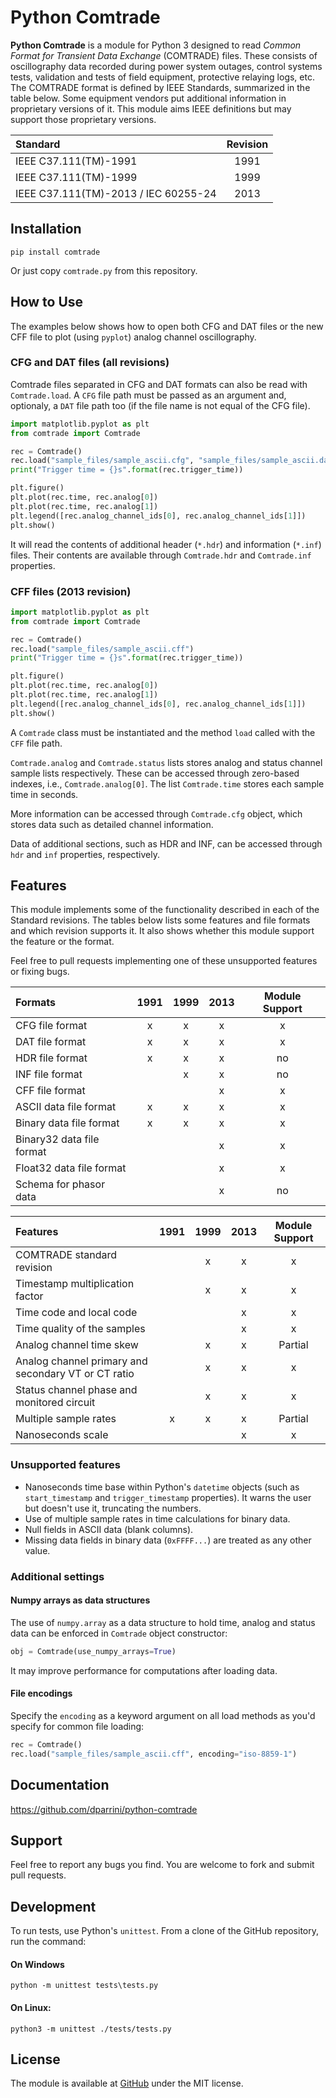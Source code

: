 # Python Comtrade

__Python Comtrade__ is a module for Python 3 designed to read _Common Format for Transient Data Exchange_ (COMTRADE) files. These consists of oscillography data recorded during power system outages, control systems tests, validation and tests of field equipment, protective relaying logs, etc. The COMTRADE format is defined by IEEE Standards, summarized in the table below. Some equipment vendors put additional information in proprietary versions of it. This module aims IEEE definitions but may support those proprietary versions.


| Standard                               | Revision |
|:---------------------------------------|:--------:|
| IEEE C37.111(TM)-1991                  |  1991    |
| IEEE C37.111(TM)-1999                  |  1999    |
| IEEE C37.111(TM)-2013 / IEC 60255-24   |  2013    |


## Installation

```
pip install comtrade
```

Or just copy `comtrade.py` from this repository.


## How to Use

The examples below shows how to open both CFG and DAT files or the new CFF file to plot (using `pyplot`) analog channel oscillography.



### CFG and DAT files (all revisions)

Comtrade files separated in CFG and DAT formats can also be read with `Comtrade.load`. A `CFG` file path must be passed as an argument and, optionaly, a `DAT` file path too (if the file name is not equal of the CFG file).

```py
import matplotlib.pyplot as plt
from comtrade import Comtrade

rec = Comtrade()
rec.load("sample_files/sample_ascii.cfg", "sample_files/sample_ascii.dat")
print("Trigger time = {}s".format(rec.trigger_time))

plt.figure()
plt.plot(rec.time, rec.analog[0])
plt.plot(rec.time, rec.analog[1])
plt.legend([rec.analog_channel_ids[0], rec.analog_channel_ids[1]])
plt.show()
```

It will read the contents of additional header (`*.hdr`) and information (`*.inf`) files. 
Their contents are available through `Comtrade.hdr` and `Comtrade.inf` properties.


### CFF files (2013 revision)

```py
import matplotlib.pyplot as plt
from comtrade import Comtrade

rec = Comtrade()
rec.load("sample_files/sample_ascii.cff")
print("Trigger time = {}s".format(rec.trigger_time))

plt.figure()
plt.plot(rec.time, rec.analog[0])
plt.plot(rec.time, rec.analog[1])
plt.legend([rec.analog_channel_ids[0], rec.analog_channel_ids[1]])
plt.show()
```

A `Comtrade` class must be instantiated and the method `load` called with the `CFF` file path.

`Comtrade.analog` and `Comtrade.status` lists stores analog and status channel sample lists respectively. These can be accessed through zero-based indexes, i.e., `Comtrade.analog[0]`. The list `Comtrade.time` stores each sample time in seconds.

More information can be accessed through `Comtrade.cfg` object, which stores data such as detailed channel information.

Data of additional sections, such as HDR and INF, can be accessed through `hdr` and `inf` properties, respectively.


## Features

This module implements some of the functionality described in each of the Standard revisions. The tables below lists some features and file formats and which revision supports it. It also shows whether this module support the feature or the format.

Feel free to pull requests implementing one of these unsupported features or fixing bugs.

| Formats                                               | 1991 |  1999 | 2013 | Module Support  |
|:------------------------------------------------------|:----:|:-----:|:----:|:---------------:|
| CFG file format                                       | x    | x     | x    | x               |
| DAT file format                                       | x    | x     | x    | x               |
| HDR file format                                       | x    | x     | x    | no              |
| INF file format                                       |      | x     | x    | no              |
| CFF file format                                       |      |       | x    | x               |
| ASCII data file format                                | x    | x     | x    | x               |
| Binary data file format                               | x    | x     | x    | x               |
| Binary32 data file format                             |      |       | x    | x               |
| Float32 data file format                              |      |       | x    | x               |
| Schema for phasor data                                |      |       | x    | no              |


| Features                                              | 1991 |  1999 | 2013 | Module Support  |
|:------------------------------------------------------|:----:|:-----:|:----:|:---------------:|
| COMTRADE standard revision                            |      | x     | x    | x               |
| Timestamp multiplication factor                       |      | x     | x    | x               |
| Time code and local code                              |      |       | x    | x               |
| Time quality of the samples                           |      |       | x    | x               |
| Analog channel time skew                              |      | x     | x    | Partial         |
| Analog channel primary and secondary VT or CT ratio   |      | x     | x    | x               |
| Status channel phase and monitored circuit            |      | x     | x    | x               |
| Multiple sample rates                                 | x    | x     | x    | Partial         |
| Nanoseconds scale                                     |      |       | x    | x               |


### Unsupported features

* Nanoseconds time base within Python's `datetime` objects (such as `start_timestamp` and `trigger_timestamp` properties). It warns the user but doesn't use it, truncating the numbers.
* Use of multiple sample rates in time calculations for binary data.
* Null fields in ASCII data (blank columns).
* Missing data fields in binary data (`0xFFFF...`) are treated as any other value.


### Additional settings

#### Numpy arrays as data structures

The use of `numpy.array` as a data structure to hold time, analog and status data can be enforced
in `Comtrade` object constructor:

```python
obj = Comtrade(use_numpy_arrays=True)
```

It may improve performance for computations after loading data.


#### File encodings

Specify the `encoding` as a keyword argument on all load methods as you'd specify for common file loading:

```python
rec = Comtrade()
rec.load("sample_files/sample_ascii.cff", encoding="iso-8859-1")
```


## Documentation

https://github.com/dparrini/python-comtrade

## Support

Feel free to report any bugs you find. You are welcome to fork and submit pull requests.

## Development

To run tests, use Python's `unittest`. From a clone of the GitHub repository, run the command:

#### On Windows
```
python -m unittest tests\tests.py
```

#### On Linux:
```
python3 -m unittest ./tests/tests.py
```

## License

The module is available at [GitHub](https://github.com/dparrini/python-comtrade) under the MIT license.

